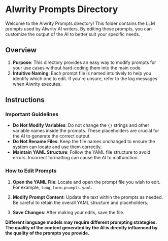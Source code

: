 # Alwrity Prompts Directory

Welcome to the Alwrity Prompts directory! This folder contains the LLM prompts used by Alwrity AI writers. 
By editing these prompts, you can customize the output of the AI to better suit your specific needs.

## Overview

1. **Purpose**: This directory provides an easy way to modify prompts for your use cases without hard-coding them into the main code.
2. **Intuitive Naming**: Each prompt file is named intuitively to help you identify which one to edit. If you're unsure, refer to the log messages when Alwrity executes.

## Instructions

### Important Guidelines

- **Do Not Modify Variables**: Do not change the `{}` strings and other variable names inside the prompts. These placeholders are crucial for the AI to generate the correct output.
- **Do Not Rename Files**: Keep the file names unchanged to ensure the system can locate and use them correctly.
- **Maintain YAML Structure**: Follow the YAML file structure to avoid errors. Incorrect formatting can cause the AI to malfunction.

### How to Edit Prompts

1. **Open the YAML File**: Locate and open the prompt file you wish to edit. For example, `long_form.prompts.yaml`.

2. **Modify Prompt Content**: Update the text within the prompts as needed. Be careful to retain the overall YAML structure and placeholders.

3. **Save Changes**: After making your edits, save the file.

**Different language models may require different prompting strategies. The quality of the content generated by the AI is directly influenced by the quality of the prompts you provide.**
